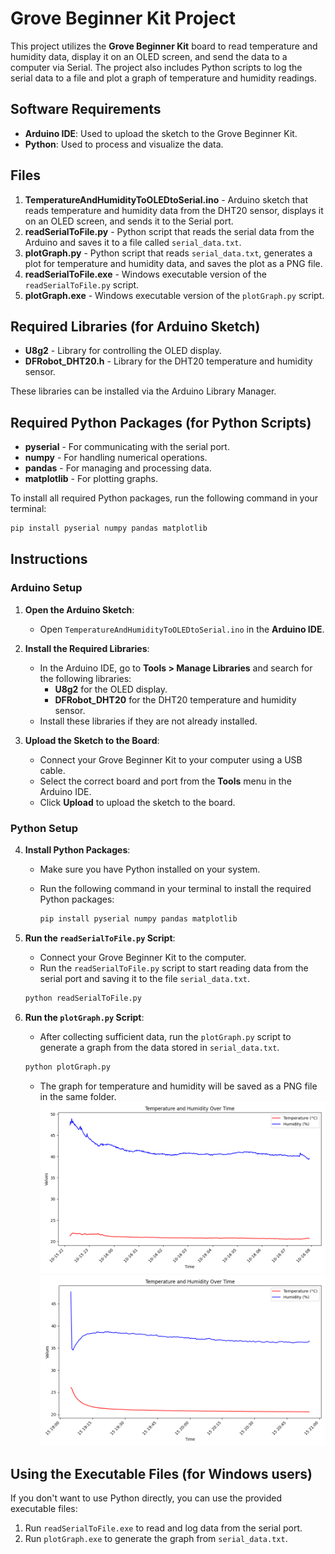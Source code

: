 
# Grove Beginner Kit Project

This project utilizes the **Grove Beginner Kit** board to read temperature and humidity data, display it on an OLED screen, and send the data to a computer via Serial. The project also includes Python scripts to log the serial data to a file and plot a graph of temperature and humidity readings.

## Software Requirements
- **Arduino IDE**: Used to upload the sketch to the Grove Beginner Kit.
- **Python**: Used to process and visualize the data.

## Files
1. **TemperatureAndHumidityToOLEDtoSerial.ino** - Arduino sketch that reads temperature and humidity data from the DHT20 sensor, displays it on an OLED screen, and sends it to the Serial port.
2. **readSerialToFile.py** - Python script that reads the serial data from the Arduino and saves it to a file called `serial_data.txt`.
3. **plotGraph.py** - Python script that reads `serial_data.txt`, generates a plot for temperature and humidity data, and saves the plot as a PNG file.
4. **readSerialToFile.exe** - Windows executable version of the `readSerialToFile.py` script.
5. **plotGraph.exe** - Windows executable version of the `plotGraph.py` script.

## Required Libraries (for Arduino Sketch)
- **U8g2** - Library for controlling the OLED display.
- **DFRobot_DHT20.h** - Library for the DHT20 temperature and humidity sensor.

These libraries can be installed via the Arduino Library Manager.

## Required Python Packages (for Python Scripts)
- **pyserial** - For communicating with the serial port.
- **numpy** - For handling numerical operations.
- **pandas** - For managing and processing data.
- **matplotlib** - For plotting graphs.

To install all required Python packages, run the following command in your terminal:

```bash
pip install pyserial numpy pandas matplotlib
```

## Instructions

### Arduino Setup
1. **Open the Arduino Sketch**:
   - Open `TemperatureAndHumidityToOLEDtoSerial.ino` in the **Arduino IDE**.
   
2. **Install the Required Libraries**:
   - In the Arduino IDE, go to **Tools > Manage Libraries** and search for the following libraries:
     - **U8g2** for the OLED display.
     - **DFRobot_DHT20** for the DHT20 temperature and humidity sensor.
   - Install these libraries if they are not already installed.

3. **Upload the Sketch to the Board**:
   - Connect your Grove Beginner Kit to your computer using a USB cable.
   - Select the correct board and port from the **Tools** menu in the Arduino IDE.
   - Click **Upload** to upload the sketch to the board.

### Python Setup
4. **Install Python Packages**:
   - Make sure you have Python installed on your system.
   - Run the following command in your terminal to install the required Python packages:
   
     ```bash
     pip install pyserial numpy pandas matplotlib
     ```

5. **Run the `readSerialToFile.py` Script**:
   - Connect your Grove Beginner Kit to the computer.
   - Run the `readSerialToFile.py` script to start reading data from the serial port and saving it to the file `serial_data.txt`.
   
   ```bash
   python readSerialToFile.py
   ```

6. **Run the `plotGraph.py` Script**:
   - After collecting sufficient data, run the `plotGraph.py` script to generate a graph from the data stored in `serial_data.txt`.
   
   ```bash
   python plotGraph.py
   ```
   - The graph for temperature and humidity will be saved as a PNG file in the same folder.
   ![Alt text](src/img/temperature_humidity_plot.png)
 ![Alt text](src/img/temperature_humidity_plot_151024.png)

## Using the Executable Files (for Windows users)
If you don't want to use Python directly, you can use the provided executable files:
1. Run `readSerialToFile.exe` to read and log data from the serial port.
2. Run `plotGraph.exe` to generate the graph from `serial_data.txt`.

